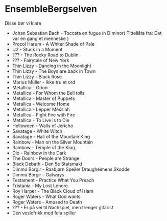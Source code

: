 # EnsembleBergselven
Disse bør vi klare

- Johan Sebastian Bach - Toccata en fugue in D minor( Tittellåta fra: Det var en gang et menneske )
- Procol Harum - A Whiter Shade of Pale
- U2 - Stuck in a Moment
- ??? - The Rocky Road to Dublin
- ??? - Fairytale of New York
- Thin Lizzy - Dancing in the Moonlight
- Thin Lizzy - The Boys are back in Town
- Thin Lizzy - Black Rose
- Marius Müller - Ikke tru et ord
- Metallica - Orion
- Metallica - For Whom the Bell tolls
- Metallica - Master of Puppets
- Metallica - Welcome Home
- Metallica - Lepper Messiah
- Metallica - Fight Fire with Fire
- Metallica - To Live is to Die
- Helloween - Walls of Jericho
- Savatage - White Witch
- Savatage - Hall of the Mountain King
- Rainbow - Man on the Silver Mountain
- Rainbow - Temple of the King
- Dio - Rainbow in the Dark
- The Doors - People are Strange
- Black Debath - Den 5e Statsmakt
- Dimmu Borgir - Raabjørn Speiler Draugheimens Skodde
- Dimmu Borgir - Gatways
- Testament - Practice What You Preach
- Tristania - My Lost Lenore
- Roy Harper - The Black Cloud of Islam
- Roger Waters - What God wants
- Roger Waters - Amused to Death
- ??? - Er på vei til Nachspiel, men trenger gitarist
- Den veslefrikk med fela spiller
